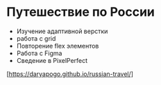 # Путешествие по России

* Изучение адаптивной верстки
* работа с grid
* Повторение flex элементов
* Работа с Figma
* Сведение в PixelPerfect

[https://daryapogo.github.io/russian-travel/]